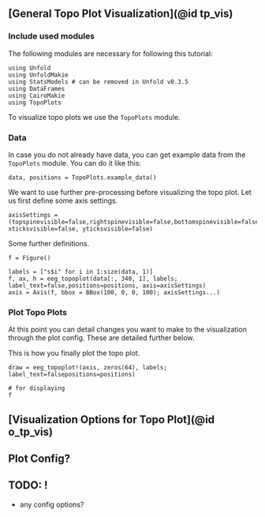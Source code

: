 ## [General Topo Plot Visualization](@id tp_vis)

### Include used modules
The following modules are necessary for following this tutorial:
```
using Unfold
using UnfoldMakie
using StatsModels # can be removed in Unfold v0.3.5
using DataFrames
using CairoMakie
using TopoPlots
```
To visualize topo plots we use the `TopoPlots` module.

### Data
In case you do not already have data, you can get example data from the `TopoPlots` module. 
You can do it like this:
```
data, positions = TopoPlots.example_data()
```

We want to use further pre-processing before visualizing the topo plot.
Let us first define some axis settings.
```
axisSettings = (topspinevisible=false,rightspinevisible=false,bottomspinevisible=false,leftspinevisible=false,xgridvisible=false,ygridvisible=false,xticklabelsvisible=false,yticklabelsvisible=false, xticksvisible=false, yticksvisible=false)
```
Some further definitions.
```
f = Figure()

labels = ["s$i" for i in 1:size(data, 1)]
f, ax, h = eeg_topoplot(data[:, 340, 1], labels; label_text=false,positions=positions, axis=axisSettings)
axis = Axis(f, bbox = BBox(100, 0, 0, 100); axisSettings...)
```

### Plot Topo Plots

At this point you can detail changes you want to make to the visualization through the plot config. These are detailed further below. 

This is how you finally plot the topo plot.
```
draw = eeg_topoplot!(axis, zeros(64), labels; label_text=falsepositions=positions)

# for displaying
f
```

## [Visualization Options for Topo Plot](@id o_tp_vis)

## Plot Config?

## TODO: !
- any config options?
